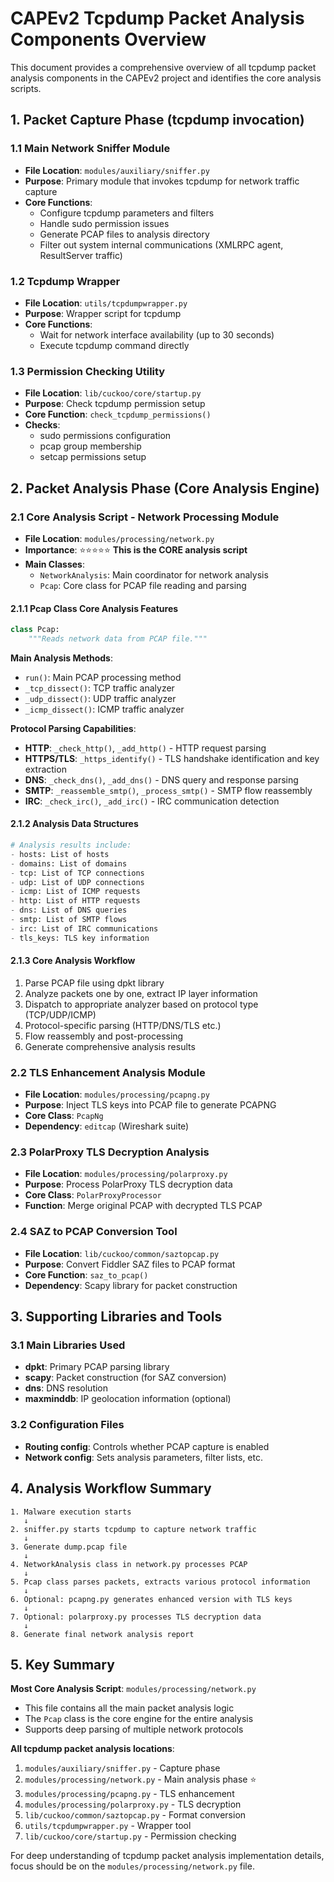# CAPEv2 Tcpdump Packet Analysis Components Overview

This document provides a comprehensive overview of all tcpdump packet analysis components in the CAPEv2 project and identifies the core analysis scripts.

## 1. Packet Capture Phase (tcpdump invocation)

### 1.1 Main Network Sniffer Module
- **File Location**: `modules/auxiliary/sniffer.py`
- **Purpose**: Primary module that invokes tcpdump for network traffic capture
- **Core Functions**:
  - Configure tcpdump parameters and filters
  - Handle sudo permission issues
  - Generate PCAP files to analysis directory
  - Filter out system internal communications (XMLRPC agent, ResultServer traffic)

### 1.2 Tcpdump Wrapper
- **File Location**: `utils/tcpdumpwrapper.py`
- **Purpose**: Wrapper script for tcpdump
- **Core Functions**:
  - Wait for network interface availability (up to 30 seconds)
  - Execute tcpdump command directly

### 1.3 Permission Checking Utility
- **File Location**: `lib/cuckoo/core/startup.py`
- **Purpose**: Check tcpdump permission setup
- **Core Function**: `check_tcpdump_permissions()`
- **Checks**:
  - sudo permissions configuration
  - pcap group membership
  - setcap permissions setup

## 2. Packet Analysis Phase (Core Analysis Engine)

### 2.1 **Core Analysis Script** - Network Processing Module
- **File Location**: `modules/processing/network.py`
- **Importance**: ⭐⭐⭐⭐⭐ **This is the CORE analysis script**
- **Main Classes**:
  - `NetworkAnalysis`: Main coordinator for network analysis
  - `Pcap`: Core class for PCAP file reading and parsing

#### 2.1.1 Pcap Class Core Analysis Features
```python
class Pcap:
    """Reads network data from PCAP file."""
```

**Main Analysis Methods**:
- `run()`: Main PCAP processing method
- `_tcp_dissect()`: TCP traffic analyzer
- `_udp_dissect()`: UDP traffic analyzer 
- `_icmp_dissect()`: ICMP traffic analyzer

**Protocol Parsing Capabilities**:
- **HTTP**: `_check_http()`, `_add_http()` - HTTP request parsing
- **HTTPS/TLS**: `_https_identify()` - TLS handshake identification and key extraction
- **DNS**: `_check_dns()`, `_add_dns()` - DNS query and response parsing
- **SMTP**: `_reassemble_smtp()`, `_process_smtp()` - SMTP flow reassembly
- **IRC**: `_check_irc()`, `_add_irc()` - IRC communication detection

#### 2.1.2 Analysis Data Structures
```python
# Analysis results include:
- hosts: List of hosts
- domains: List of domains  
- tcp: List of TCP connections
- udp: List of UDP connections
- icmp: List of ICMP requests
- http: List of HTTP requests
- dns: List of DNS queries
- smtp: List of SMTP flows
- irc: List of IRC communications
- tls_keys: TLS key information
```

#### 2.1.3 Core Analysis Workflow
1. Parse PCAP file using dpkt library
2. Analyze packets one by one, extract IP layer information
3. Dispatch to appropriate analyzer based on protocol type (TCP/UDP/ICMP)
4. Protocol-specific parsing (HTTP/DNS/TLS etc.)
5. Flow reassembly and post-processing
6. Generate comprehensive analysis results

### 2.2 TLS Enhancement Analysis Module
- **File Location**: `modules/processing/pcapng.py`
- **Purpose**: Inject TLS keys into PCAP file to generate PCAPNG
- **Core Class**: `PcapNg`
- **Dependency**: `editcap` (Wireshark suite)

### 2.3 PolarProxy TLS Decryption Analysis
- **File Location**: `modules/processing/polarproxy.py`  
- **Purpose**: Process PolarProxy TLS decryption data
- **Core Class**: `PolarProxyProcessor`
- **Function**: Merge original PCAP with decrypted TLS PCAP

### 2.4 SAZ to PCAP Conversion Tool
- **File Location**: `lib/cuckoo/common/saztopcap.py`
- **Purpose**: Convert Fiddler SAZ files to PCAP format
- **Core Function**: `saz_to_pcap()`
- **Dependency**: Scapy library for packet construction

## 3. Supporting Libraries and Tools

### 3.1 Main Libraries Used
- **dpkt**: Primary PCAP parsing library
- **scapy**: Packet construction (for SAZ conversion)
- **dns**: DNS resolution
- **maxminddb**: IP geolocation information (optional)

### 3.2 Configuration Files
- **Routing config**: Controls whether PCAP capture is enabled
- **Network config**: Sets analysis parameters, filter lists, etc.

## 4. Analysis Workflow Summary

```
1. Malware execution starts
   ↓
2. sniffer.py starts tcpdump to capture network traffic
   ↓  
3. Generate dump.pcap file
   ↓
4. NetworkAnalysis class in network.py processes PCAP
   ↓
5. Pcap class parses packets, extracts various protocol information
   ↓
6. Optional: pcapng.py generates enhanced version with TLS keys
   ↓
7. Optional: polarproxy.py processes TLS decryption data
   ↓  
8. Generate final network analysis report
```

## 5. Key Summary

**Most Core Analysis Script**: `modules/processing/network.py`
- This file contains all the main packet analysis logic
- The `Pcap` class is the core engine for the entire analysis
- Supports deep parsing of multiple network protocols

**All tcpdump packet analysis locations**:
1. `modules/auxiliary/sniffer.py` - Capture phase
2. `modules/processing/network.py` - Main analysis phase ⭐
3. `modules/processing/pcapng.py` - TLS enhancement
4. `modules/processing/polarproxy.py` - TLS decryption
5. `lib/cuckoo/common/saztopcap.py` - Format conversion
6. `utils/tcpdumpwrapper.py` - Wrapper tool
7. `lib/cuckoo/core/startup.py` - Permission checking

For deep understanding of tcpdump packet analysis implementation details, focus should be on the `modules/processing/network.py` file.